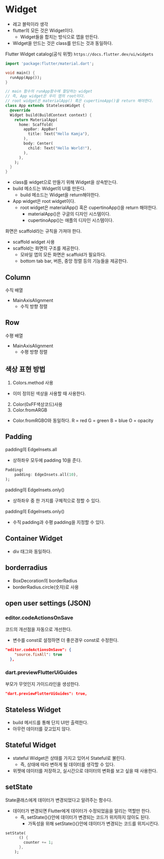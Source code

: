 # Widget

- 레고 블럭이라 생각
- flutter의 모든 것은 Widget이다.
  - Widget들을 합치는 방식으로 앱을 만든다.
- Widget을 만드는 것은 class를 만드는 것과 동일하다.

Flutter Widget catalog(공식 위젯)
`https://docs.flutter.dev/ui/widgets`

```dart
import 'package:flutter/material.dart';

void main() {
  runApp(App());
}

// main 함수의 runApp함수에 할당하는 widget
// 즉, App widget은 우리 앱의 root이다.
// root widget은 materialApp() 혹은 cupertinoApp()을 return 해야한다.
class App extends StatelessWidget {
  @override
  Widget build(BuildContext context) {
    return MaterialApp(
      home: Scaffold(
        appBar: AppBar(
          title: Text("Hello Kamja"),
        ),
        body: Center(
          child: Text("Hello World!"),
        ),
      ),
    );
  }
}
```

- class를 widget으로 만들기 위해 Widget을 상속받는다.
- build 메소드는 Widget의 UI를 만든다.
  - build 메소드는 Widget을 return해야한다.
- App widget은 root widget이다.
  - root widget은 materialApp() 혹은 cupertinoApp()을 return 해야한다.
    - materialApp()은 구글의 디자인 시스템이다.
    - cupertinoApp()는 애플의 디자인 시스템이다.

화면은 scaffold라는 규칙을 가져야 한다.

- scaffold widget 사용
- scaffold는 화면의 구조를 제공한다.
  - 모바일 앱의 모든 화면은 scaffold가 필요하다.
  - bottom tab bar, 버튼, 중앙 정렬 등의 기능들을 제공한다.

## Column

수직 배열

- MainAxisAlignment
  - 수직 방향 정렬

## Row

수평 배열

- MainAxisAlignment
  - 수평 방향 정렬

## 색상 표현 방법

1. Colors.method 사용

- 이미 정의된 색상을 사용할 때 사용한다.

2. Color(0xFF색상코드)사용
3. Color.fromARGB

- Color.fromRGBO와 동일하다.
  R = red
  G = green
  B = blue
  O = opacity

## Padding

padding의 EdgeInsets.all

- 상하좌우 모두에 padding 10을 준다.

```dart
Padding(
    padding: EdgeInsets.all(10),
);
```

padding의 EdgeInsets.only()

- 상하좌우 중 한 가지를 구체적으로 정할 수 있다.

padding의 EdgeInsets.only()

- 수직 padding과 수평 padding을 지정할 수 있다.

## Container Widget

- div 태그와 동일하다.

## borderradius

- BoxDecoration의 borderRadius
- borderRadius.circle(숫자)로 사용

## open user settings (JSON)

### editor.codeActionsOnSave

코드의 개선점을 자동으로 개선한다.

- 변수를 const로 설정하면 더 좋은경우 const로 수정한다.

```json
"editor.codeActionsOnSave": {
    "source.fixAll": true
  },
```

### dart.previewFlutterUiGuides

부모가 무엇인지 가이드라인을 생성한다.

```json
"dart.previewFlutterUiGuides": true,
```

## Stateless Widget

- build 메서드를 통해 단지 UI만 출력한다.
- 아무런 데이터를 갖고있지 않다.

## Stateful Widget

- stateful Widget은 상태를 가지고 있어서 Stateful로 불린다.
  - 즉, 상태에 따라 변하게 될 데이터를 생각할 수 있다.
- 위젯에 데이터를 저장하고, 실시간으로 데이터의 변화를 보고 싶을 때 사용한다.

## setState

State클래스에게 데이터가 변경되었다고 알려주는 함수다.

- 데이터가 변경되면 Flutter에게 데이터가 수정되었음을 알리는 역할만 한다.
  - 즉, setState(){}안에 데이터가 변경되는 코드가 위치하지 않아도 된다.
    - 가독성을 위해 setState(){}안에 데이터가 변경되는 코드를 위치시킨다.

```dart
setState(
      () {
        counter += 1;
      },
    );
```
